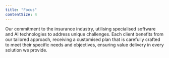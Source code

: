 ```yaml
---
title: "Focus"
contentSize: 4
---
```


Our commitment to the insurance industry, utilising specialised software and AI 
technologies to address unique challenges. Each client benefits from our tailored 
approach, receiving a customised plan that is carefully crafted to meet their specific 
needs and objectives, ensuring value delivery in every solution we provide.